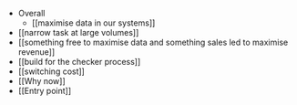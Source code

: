 - Overall
	- [[maximise data in our systems]]
- [[narrow task at large volumes]]
- [[something free to maximise data and something sales led to maximise revenue]]
- [[build for the checker process]]
- [[switching cost]]
- [[Why now]]
- [[Entry point]]